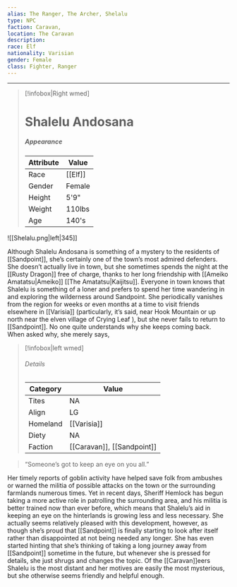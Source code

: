 ```yaml
---
alias: The Ranger, The Archer, Shelalu
type: NPC 
faction: Caravan,
location: The Caravan 
description:  
race: Elf
nationality: Varisian
gender: Female
class: Fighter, Ranger
---
```

---

> [!infobox|Right wmed]
> # Shalelu Andosana
> ##### Appearance
> | Attribute |  Value
> | ---- | ---- |
> | Race | [[Elf]] |
> | Gender | Female |
> | Height | 5'9" |
> | Weight | 110lbs |
> | Age | 140's |


![[Shelalu.png|left|345]]


Although Shalelu Andosana is something of a mystery to the residents of [[Sandpoint]], she’s certainly one of the town’s most admired defenders. She doesn’t actually live in town, but she sometimes spends the night at the [[Rusty Dragon]] free of charge, thanks to her long friendship with [[Ameiko Amatatsu|Ameiko]] [[The Amatatsu|Kaijitsu]]. Everyone in town knows that Shalelu is something of a loner and prefers to spend her time wandering in and exploring the wilderness around Sandpoint. She periodically vanishes from the region for weeks or even months at a time to visit friends elsewhere in [[Varisia]] (particularly, it’s said, near Hook Mountain or up north near the elven village of Crying Leaf ), but she never fails to return to [[Sandpoint]]. No one quite understands why she keeps coming back. When asked why, she merely says,

> [!infobox|left wmed]
> ###### Details
> | Category | Value
> | ---- | ---- |
> | Tites | NA |
> | Align | LG |
> | Homeland | [[Varisia]] |
> | Diety | NA |
> | Faction | [[Caravan]], [[Sandpoint]] |


>“Someone’s got to keep an eye on you all.”

Her timely reports of goblin activity have helped save folk from ambushes or warned the militia of possible attacks on the town or the surrounding farmlands numerous times. Yet in recent days, Sheriff Hemlock has begun taking a more active role in patrolling the surrounding area, and his militia is better trained now than ever before, which means that Shalelu’s aid in keeping an eye on the hinterlands is growing less and less necessary. She actually seems relatively pleased with this development, however, as though she’s proud that [[Sandpoint]] is finally starting to look after itself rather than disappointed at not being needed any longer. She has even started hinting that she’s thinking of taking a long journey away from [[Sandpoint]] sometime in the future, but whenever she is pressed for details, she just shrugs and changes the topic. Of the [[Caravan]]eers Shalelu is the most distant and her motives are easily the most mysterious, but she otherwise seems friendly and helpful enough.